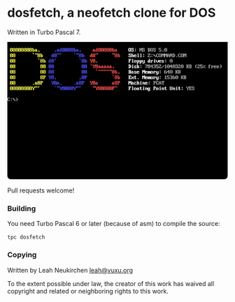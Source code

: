 # dosfetch, a neofetch clone for DOS

Written in Turbo Pascal 7.

![Screenshot of dosfetch](https://github.com/leahneukirchen/dosfetch/blob/master/screenshot.png)

Pull requests welcome!

### Building

You need Turbo Pascal 6 or later (because of asm) to compile the source:

```
tpc dosfetch

```

### Copying

Written by Leah Neukirchen <leah@vuxu.org>

To the extent possible under law, the creator of this work has waived
all copyright and related or neighboring rights to this work.
